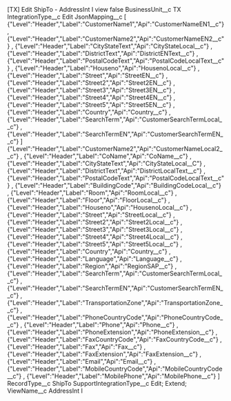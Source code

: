 <?xml version="1.0" encoding="UTF-8"?>
<CustomMetadata xmlns="http://soap.sforce.com/2006/04/metadata" xmlns:xsi="http://www.w3.org/2001/XMLSchema-instance" xmlns:xsd="http://www.w3.org/2001/XMLSchema">
    <label>[TX] Edit ShipTo - AddressInt I view</label>
    <protected>false</protected>
    <values>
        <field>BusinessUnit__c</field>
        <value xsi:type="xsd:string">TX</value>
    </values>
    <values>
        <field>IntegrationType__c</field>
        <value xsi:type="xsd:string">Edit</value>
    </values>
    <values>
        <field>JsonMapping__c</field>
        <value xsi:type="xsd:string">[ {&quot;Level&quot;:&quot;Header&quot;,&quot;Label&quot;:&quot;CustomerName1&quot;,&quot;Api&quot;:&quot;CustomerNameEN1__c&quot;} ,
{&quot;Level&quot;:&quot;Header&quot;,&quot;Label&quot;:&quot;CustomerName2&quot;,&quot;Api&quot;:&quot;CustomerNameEN2__c&quot;} ,
{&quot;Level&quot;:&quot;Header&quot;,&quot;Label&quot;:&quot;CityStateText&quot;,&quot;Api&quot;:&quot;CityStateLocal__c&quot;} ,
{&quot;Level&quot;:&quot;Header&quot;,&quot;Label&quot;:&quot;DistrictText&quot;,&quot;Api&quot;:&quot;DistrictENText__c&quot;} ,
{&quot;Level&quot;:&quot;Header&quot;,&quot;Label&quot;:&quot;PostalCodeText&quot;,&quot;Api&quot;:&quot;PostalCodeLocalText__c&quot;} ,
{&quot;Level&quot;:&quot;Header&quot;,&quot;Label&quot;:&quot;Houseno&quot;,&quot;Api&quot;:&quot;HousenoLocal__c&quot;} ,
{&quot;Level&quot;:&quot;Header&quot;,&quot;Label&quot;:&quot;Street&quot;,&quot;Api&quot;:&quot;StreetEN__c&quot;} ,
{&quot;Level&quot;:&quot;Header&quot;,&quot;Label&quot;:&quot;Street2&quot;,&quot;Api&quot;:&quot;Street2EN__c&quot;} ,
{&quot;Level&quot;:&quot;Header&quot;,&quot;Label&quot;:&quot;Street3&quot;,&quot;Api&quot;:&quot;Street3EN__c&quot;} ,
{&quot;Level&quot;:&quot;Header&quot;,&quot;Label&quot;:&quot;Street4&quot;,&quot;Api&quot;:&quot;Street4EN__c&quot;} ,
{&quot;Level&quot;:&quot;Header&quot;,&quot;Label&quot;:&quot;Street5&quot;,&quot;Api&quot;:&quot;Street5EN__c&quot;} ,
{&quot;Level&quot;:&quot;Header&quot;,&quot;Label&quot;:&quot;Country&quot;,&quot;Api&quot;:&quot;Country__c&quot;} ,
{&quot;Level&quot;:&quot;Header&quot;,&quot;Label&quot;:&quot;SearchTerm&quot;,&quot;Api&quot;:&quot;CustomerSearchTermLocal__c&quot;} ,
{&quot;Level&quot;:&quot;Header&quot;,&quot;Label&quot;:&quot;SearchTermEN&quot;,&quot;Api&quot;:&quot;CustomerSearchTermEN__c&quot;} ]{&quot;Level&quot;:&quot;Header&quot;,&quot;Label&quot;:&quot;CustomerName2&quot;,&quot;Api&quot;:&quot;CustomerNameLocal2__c&quot;} ,
{&quot;Level&quot;:&quot;Header&quot;,&quot;Label&quot;:&quot;CoName&quot;,&quot;Api&quot;:&quot;CoName__c&quot;} ,
{&quot;Level&quot;:&quot;Header&quot;,&quot;Label&quot;:&quot;CityStateText&quot;,&quot;Api&quot;:&quot;CityStateLocal__C&quot;} ,
{&quot;Level&quot;:&quot;Header&quot;,&quot;Label&quot;:&quot;DistrictText&quot;,&quot;Api&quot;:&quot;DistrictLocalText__c&quot;} ,
{&quot;Level&quot;:&quot;Header&quot;,&quot;Label&quot;:&quot;PostalCodeText&quot;,&quot;Api&quot;:&quot;PostalCodeLocalText__c&quot;} ,
{&quot;Level&quot;:&quot;Header&quot;,&quot;Label&quot;:&quot;BuildingCode&quot;,&quot;Api&quot;:&quot;BuildingCodeLocal__c&quot;} ,
{&quot;Level&quot;:&quot;Header&quot;,&quot;Label&quot;:&quot;Room&quot;,&quot;Api&quot;:&quot;RoomLocal__c&quot;} ,
{&quot;Level&quot;:&quot;Header&quot;,&quot;Label&quot;:&quot;Floor&quot;,&quot;Api&quot;:&quot;FloorLocal__c&quot;} ,
{&quot;Level&quot;:&quot;Header&quot;,&quot;Label&quot;:&quot;Houseno&quot;,&quot;Api&quot;:&quot;HousenoLocal__c&quot;} ,
{&quot;Level&quot;:&quot;Header&quot;,&quot;Label&quot;:&quot;Street&quot;,&quot;Api&quot;:&quot;StreetLocal__c&quot;} ,
{&quot;Level&quot;:&quot;Header&quot;,&quot;Label&quot;:&quot;Street2&quot;,&quot;Api&quot;:&quot;Street2Local__c&quot;} ,
{&quot;Level&quot;:&quot;Header&quot;,&quot;Label&quot;:&quot;Street3&quot;,&quot;Api&quot;:&quot;Street3Local__c&quot;} ,
{&quot;Level&quot;:&quot;Header&quot;,&quot;Label&quot;:&quot;Street4&quot;,&quot;Api&quot;:&quot;Street4Local__c&quot;} ,
{&quot;Level&quot;:&quot;Header&quot;,&quot;Label&quot;:&quot;Street5&quot;,&quot;Api&quot;:&quot;Street5Local__c&quot;} ,
{&quot;Level&quot;:&quot;Header&quot;,&quot;Label&quot;:&quot;Country&quot;,&quot;Api&quot;:&quot;Country__c&quot;} ,
{&quot;Level&quot;:&quot;Header&quot;,&quot;Label&quot;:&quot;Language&quot;,&quot;Api&quot;:&quot;Language__c&quot;} ,
{&quot;Level&quot;:&quot;Header&quot;,&quot;Label&quot;:&quot;Region&quot;,&quot;Api&quot;:&quot;RegionSAP__c&quot;} ,
{&quot;Level&quot;:&quot;Header&quot;,&quot;Label&quot;:&quot;SearchTerm&quot;,&quot;Api&quot;:&quot;CustomerSearchTermLocal__c&quot;} ,
{&quot;Level&quot;:&quot;Header&quot;,&quot;Label&quot;:&quot;SearchTermEN&quot;,&quot;Api&quot;:&quot;CustomerSearchTermEN__c&quot;} ,
{&quot;Level&quot;:&quot;Header&quot;,&quot;Label&quot;:&quot;TransportationZone&quot;,&quot;Api&quot;:&quot;TransportationZone__c&quot;} ,
{&quot;Level&quot;:&quot;Header&quot;,&quot;Label&quot;:&quot;PhoneCountryCode&quot;,&quot;Api&quot;:&quot;PhoneCountryCode__c&quot;} ,
{&quot;Level&quot;:&quot;Header&quot;,&quot;Label&quot;:&quot;Phone&quot;,&quot;Api&quot;:&quot;Phone__c&quot;} ,
{&quot;Level&quot;:&quot;Header&quot;,&quot;Label&quot;:&quot;PhoneExtension&quot;,&quot;Api&quot;:&quot;PhoneExtension__c&quot;} ,
{&quot;Level&quot;:&quot;Header&quot;,&quot;Label&quot;:&quot;FaxCountryCode&quot;,&quot;Api&quot;:&quot;FaxCountryCode__c&quot;} ,
{&quot;Level&quot;:&quot;Header&quot;,&quot;Label&quot;:&quot;Fax&quot;,&quot;Api&quot;:&quot;Fax__c&quot;} ,
{&quot;Level&quot;:&quot;Header&quot;,&quot;Label&quot;:&quot;FaxExtension&quot;,&quot;Api&quot;:&quot;FaxExtension__c&quot;} ,
{&quot;Level&quot;:&quot;Header&quot;,&quot;Label&quot;:&quot;Email&quot;,&quot;Api&quot;:&quot;Email__c&quot;} ,
{&quot;Level&quot;:&quot;Header&quot;,&quot;Label&quot;:&quot;MobileCountryCode&quot;,&quot;Api&quot;:&quot;MobileCountryCode__c&quot;} ,
{&quot;Level&quot;:&quot;Header&quot;,&quot;Label&quot;:&quot;MobilePhone&quot;,&quot;Api&quot;:&quot;MobilePhone__c&quot;} ]</value>
    </values>
    <values>
        <field>RecordType__c</field>
        <value xsi:type="xsd:string">ShipTo</value>
    </values>
    <values>
        <field>SupportIntegrationType__c</field>
        <value xsi:type="xsd:string">Edit; Extend;</value>
    </values>
    <values>
        <field>ViewName__c</field>
        <value xsi:type="xsd:string">AddressInt I</value>
    </values>
</CustomMetadata>
